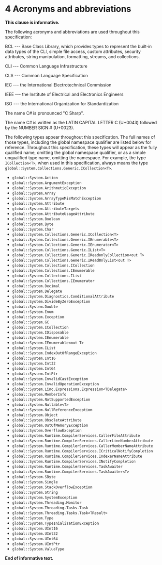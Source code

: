 # 4 Acronyms and abbreviations

**This clause is informative.**

The following acronyms and abbreviations are used throughout this specification:

BCL --- Base Class Library, which provides types to represent the built-in data types of the CLI, simple file access, custom attributes, security attributes, string manipulation, formatting, streams, and collections.

CLI --- Common Language Infrastructure

CLS --- Common Language Specification

IEC --- the International Electrotechnical Commission

IEEE --- the Institute of Electrical and Electronics Engineers

ISO --- the International Organization for Standardization

The name C# is pronounced "C Sharp".

The name C# is written as the LATIN CAPITAL LETTER C (U+0043) followed by the NUMBER SIGN # (U+0023).

The following types appear throughout this specification. The full names of those types, including the global namespace qualifier are listed below for reference. Throughout this specification, these types will appear as the fully qualified name, omitting the global namespace qualifier, or as a simple unqualified type name, omitting the namespace. For example, the type `ICollection<T>`, when used in this specification, always means the type `global::System.Collections.Generic.ICollection<T>`.

- `global::System.Action`
- `global::System.ArgumentException`
- `global::System.ArithmeticException`
- `global::System.Array`
- `global::System.ArrayTypeMisMatchException`
- `global::System.Attribute`
- `global::System.AttributeTargets`
- `global::System.AttributeUsageAttribute`
- `global::System.Boolean`
- `global::System.Byte`
- `global::System.Char`
- `global::System.Collections.Generic.ICollection<T>`
- `global::System.Collections.Generic.IEnumerable<T>`
- `global::System.Collections.Generic.IEnumerator<T>`
- `global::System.Collections.Generic.IList<T>`
- `global::System.Collections.Generic.IReadonlyCollection<out T>`
- `global::System.Collections.Generic.IReadOnlyList<out T>`
- `global::System.Collections.ICollection`
- `global::System.Collections.IEnumerable`
- `global::System.Collections.IList`
- `global::System.Collections.IEnumerator`
- `global::System.Decimal`
- `global::System.Delegate`
- `global::System.Diagnostics.ConditionalAttribute`
- `global::System.DivideByZeroException`
- `global::System.Double`
- `global::System.Enum`
- `global::System.Exception`
- `global::System.GC`
- `global::System.ICollection`
- `global::System.IDisposable`
- `global::System.IEnumerable`
- `global::System.IEnumerable<out T>`
- `global::System.IList`
- `global::System.IndexOutOfRangeException`
- `global::System.Int16`
- `global::System.Int32`
- `global::System.Int64`
- `global::System.IntPtr`
- `global::System.InvalidCastException`
- `global::System.InvalidOperationException`
- `global::System.Linq.Expressions.Expression<TDelegate>`
- `global::System.MemberInfo`
- `global::System.NotSupportedException`
- `global::System.Nullable<T>`
- `global::System.NullReferenceException`
- `global::System.Object`
- `global::System.ObsoleteAttribute`
- `global::System.OutOfMemoryException`
- `global::System.OverflowException`
- `global::System.Runtime.CompilerServices.CallerFileAttribute`
- `global::System.Runtime.CompilerServices.CallerLineNumberAttribute`
- `global::System.Runtime.CompilerServices.CallerMemberNameAttribute`
- `global::System.Runtime.CompilerServices.ICriticalNotifyCompletion`
- `global::System.Runtime.CompilerServices.IndexerNameAttribute`
- `global::System.Runtime.CompilerServices.INotifyCompletion`
- `global::System.Runtime.CompilerServices.TaskAwaiter`
- `global::System.Runtime.CompilerServices.TaskAwaiter<T>`
- `global::System.SByte`
- `global::System.Single`
- `global::System.StackOverflowException`
- `global::System.String`
- `global::System.SystemException`
- `global::System.Threading.Monitor`
- `global::System.Threading.Tasks.Task`
- `global::System.Threading.Tasks.Task<TResult>`
- `global::System.Type`
- `global::System.TypeInializationException`
- `global::System.UInt16`
- `global::System.UInt32`
- `global::System.UInt64`
- `global::System.UIntPtr`
- `global::System.ValueType`

**End of informative text.**
